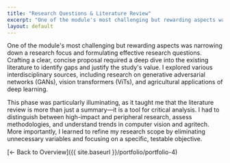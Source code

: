 ```yaml
---
title: "Research Questions & Literature Review"
excerpt: "One of the module's most challenging but rewarding aspects was narrowing down a research focus and formulating effective..."
layout: default
---
```


One of the module's most challenging but rewarding aspects was narrowing down a research focus and formulating effective research questions. Crafting a clear, concise proposal required a deep dive into the existing literature to identify gaps and justify the study's value. I explored various interdisciplinary sources, including research on generative adversarial networks (GANs), vision transformers (ViTs), and agricultural applications of deep learning.

This phase was particularly illuminating, as it taught me that the literature review is more than just a summary—it is a tool for critical analysis. I had to distinguish between high-impact and peripheral research, assess methodologies, and understand trends in computer vision and agritech. More importantly, I learned to refine my research scope by eliminating unnecessary variables and focusing on a specific, testable objective.

[← Back to Overview]({{ site.baseurl }}/portfolio/portfolio-4)

